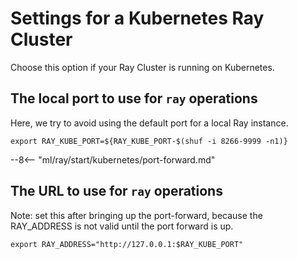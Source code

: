 # Settings for a Kubernetes Ray Cluster

Choose this option if your Ray Cluster is running on Kubernetes.

## The local port to use for `ray` operations

Here, we try to avoid using the default port for a local Ray instance.

```shell
export RAY_KUBE_PORT=${RAY_KUBE_PORT-$(shuf -i 8266-9999 -n1)}
```

--8<-- "ml/ray/start/kubernetes/port-forward.md"

## The URL to use for `ray` operations

Note: set this after bringing up the port-forward, because the
RAY_ADDRESS is not valid until the port forward is up.

```shell
export RAY_ADDRESS="http://127.0.0.1:$RAY_KUBE_PORT"
```
